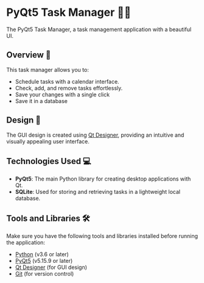 # PyQt5 Task Manager 📅✨

The PyQt5 Task Manager, a task management application with a beautiful UI.

## Overview 🚀

This task manager allows you to:
- Schedule tasks with a calendar interface.
- Check, add, and remove tasks effortlessly.
- Save your changes with a single click
- Save it in a database

## Design 🎨

The GUI design is created using [Qt Designer](https://doc.qt.io/qt-5/qtdesigner-manual.html), providing an intuitive and visually appealing user interface.

## Technologies Used 💻

- **PyQt5**: The main Python library for creating desktop applications with Qt.
- **SQLite**: Used for storing and retrieving tasks in a lightweight local database.

## Tools and Libraries 🛠️

Make sure you have the following tools and libraries installed before running the application:

- [Python](https://www.python.org/) (v3.6 or later)
- [PyQt5](https://pypi.org/project/PyQt5/) (v5.15.9 or later)
- [Qt Designer](https://doc.qt.io/qt-5/qtdesigner-manual.html) (for GUI design)
- [Git](https://git-scm.com/) (for version control)


